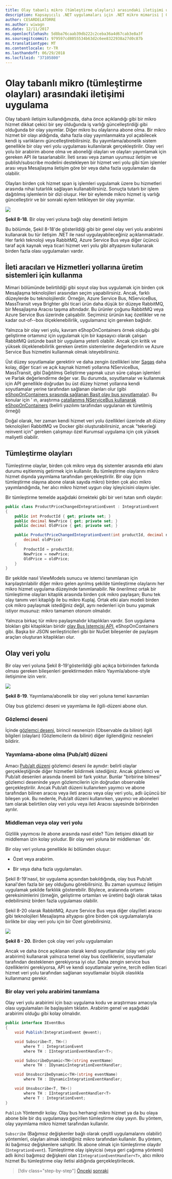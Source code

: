 ```yaml
---
title: Olay tabanlı mikro (tümleştirme olayları) arasındaki iletişimi uygulama
description: Kapsayıcılı .NET uygulamaları için .NET mikro mimarisi | Olay tabanlı mikro (tümleştirme olayları) arasındaki iletişimi uygulama
author: CESARDELATORRE
ms.author: wiwagn
ms.date: 12/11/2017
ms.openlocfilehash: 5d8ba76caab39db222c2ceba36a4d67cab3e8a3f
ms.sourcegitcommit: 979597cd8055534b63d2c6ee8322938a27d0c87b
ms.translationtype: MT
ms.contentlocale: tr-TR
ms.lasthandoff: 06/29/2018
ms.locfileid: "37105800"
---
```

# <a name="implementing-event-based-communication-between-microservices-integration-events"></a>Olay tabanlı mikro (tümleştirme olayları) arasındaki iletişimi uygulama

Olay tabanlı iletişim kullandığınızda, daha önce açıklandığı gibi bir mikro hizmet dikkat çekici bir şey olduğunda iş varlığı güncelleştirdiği gibi olduğunda bir olay yayımlar. Diğer mikro bu olaylarına abone olma. Bir mikro hizmet bir olayı aldığında, daha fazla olay yayımlanmakta yol açabilecek kendi iş varlıklarını güncelleştirebilirsiniz. Bu yayımlama/abonelik sistem genellikle bir olay veri yolu uygulaması kullanılarak gerçekleştirilir. Olay veri yolu bir arabirim abone olma ve aboneliği olayları ve olayları yayımlamak için gereken API ile tasarlanabilir. İleti sırası veya zaman uyumsuz iletişim ve publish/subscribe modelini destekleyen bir hizmet veri yolu gibi tüm işlemler arası veya Mesajlaşma iletişim göre bir veya daha fazla uygulamaları da olabilir.

Olayları birden çok hizmet span iş işlemleri uygulamak üzere bu hizmetleri arasında nihai tutarlılık sağlayan kullanabilirsiniz. Sonuçta tutarlı bir işlem dağıtılmış işlemlerin bir dizi oluşur. Her bir eylemde mikro hizmet iş varlığı güncelleştirir ve bir sonraki eylem tetikleyen bir olay yayımlar.

![](./media/image19.PNG)

**Şekil 8-18**. Bir olay veri yoluna bağlı olay denetimli iletişim

Bu bölümde, Şekil 8-18'de gösterildiği gibi bir genel olay veri yolu arabirimi kullanarak bu tür iletişim .NET ile nasıl uygulayabileceğiniz açıklanmaktadır. Her farklı teknoloji veya RabbitMQ, Azure Service Bus veya diğer üçüncü taraf açık kaynak veya ticari hizmet veri yolu gibi altyapısını kullanarak birden fazla olası uygulamaları vardır.

## <a name="using-message-brokers-and-services-buses-for-production-systems"></a>İleti aracıları ve Hizmetleri yollarına üretim sistemleri için kullanma

Mimari bölümünde belirtildiği gibi soyut olay bus uygulamak için birden çok Mesajlaşma teknolojileri arasından seçim yapabilirsiniz. Ancak, farklı düzeylerde bu teknolojilerdir. Örneğin, Azure Service Bus, NServiceBus, MassTransit veya Brighter gibi ticari ürün daha düşük bir düzeye RabbitMQ, bir Mesajlaşma Aracısı taşıma altındadır. Bu ürünler çoğunu RabbitMQ veya Azure Service Bus üzerinde çalışabilir. Seçiminiz ürünün kaç özellikler ve ne kadar out-of--box ölçeklenebilirlik, uygulamanız için gereken bağlıdır.

Yalnızca bir olay veri yolu, kavram eShopOnContainers örnek olduğu gibi geliştirme ortamınız için uygulamak için bir kapsayıcı olarak çalışan RabbitMQ üstünde basit bir uygulama yeterli olabilir. Ancak için kritik ve yüksek ölçeklenebilirlik gereken üretim sistemlerine değerlendirin ve Azure Service Bus hizmetini kullanmak olmak isteyebilirsiniz.

Üst düzey soyutlamalar gerektirir ve daha zengin özellikleri ister [Sagas](https://docs.particular.net/nservicebus/sagas/) daha kolay, diğer ticari ve açık kaynak hizmeti yollarına NServiceBus, MassTransit, gibi Dağıtılmış Geliştirme yapmak uzun süre çalışan işlemleri ve Parlak değerlendirme değer var. Bu durumda, soyutlamalar ve kullanmak için API genellikle doğrudan bu üst düzey hizmet yollarına kendi soyutlamalar yerine tarafından sağlanan olanları olur (gibi [eShopOnContainers sırasında sağlanan Basit olay bus soyutlamalar](https://github.com/dotnet-architecture/eShopOnContainers/blob/dev/src/BuildingBlocks/EventBus/EventBus/Abstractions/IEventBus.cs)). Bu konular için ' ın, araştırma [çatallanmış NServiceBus kullanarak eShopOnContainers](http://go.particular.net/eShopOnContainers) (belirli yazılımı tarafından uygulanan ek türetilmiş örneği)

Doğal olarak, her zaman kendi hizmet veri yolu özellikleri üzerinde alt düzey teknolojileri RabbitMQ ve Docker gibi oluşturabilirsiniz, ancak "tekerleği reinvent için" gereken çalışmayı özel Kurumsal uygulama için çok yüksek maliyetli olabilir.

## <a name="integration-events"></a>Tümleştirme olayları

Tümleştirme olaylar, birden çok mikro veya dış sistemler arasında etki alanı durumu eşitlenmiş getirmek için kullanılır. Bu tümleştirme olaylarını mikro hizmet dışında yayımlama tarafından gerçekleştirilir. Bir olay (için tümleştirme olayına abone olarak sayıda mikro) birden çok alıcı mikro yayımlandığında, her alıcı mikro hizmet uygun olay işleyicisini olayını işler.

Bir tümleştirme temelde aşağıdaki örnekteki gibi bir veri tutan sınıfı olaydır:

```csharp
public class ProductPriceChangedIntegrationEvent : IntegrationEvent
{
    public int ProductId { get; private set; }
    public decimal NewPrice { get; private set; }
    public decimal OldPrice { get; private set; }

    public ProductPriceChangedIntegrationEvent(int productId, decimal newPrice,
        decimal oldPrice)
    {
        ProductId = productId;
        NewPrice = newPrice;
        OldPrice = oldPrice;
    }
}
```

Bir şekilde nasıl ViewModels sunucu ve istemci tanımlanan için karşılaştırılabilir diğer mikro gelen ayrılmış şekilde tümleştirme olaylarını her mikro hizmet uygulama düzeyinde tanımlanabilir. Ne önerilmez ortak bir tümleştirme olayları kitaplık arasında birden çok mikro paylaşan; Bunu tek olay tanımı veri kitaplığı ile bu mikro Kuplaj. Ortak etki alanı modeli birden çok mikro paylaşmak istediğiniz değil, aynı nedenleri için bunu yapmak istiyor musunuz: mikro tamamen otonom olmalıdır.

Yalnızca birkaç tür mikro paylaşmalıdır kitaplıkları vardır. Son uygulama blokları gibi kitaplıkları biridir [olay Bus İstemcisi API](https://github.com/dotnet-architecture/eShopOnContainers/tree/master/src/BuildingBlocks/EventBus), eShopOnContainers gibi. Başka bir JSON serileştiricileri gibi bir NuGet bileşenler de paylaşım araçları oluşturan kitaplıkları olur.

## <a name="the-event-bus"></a>Olay veri yolu

Bir olay veri yoluna Şekil 8-19'gösterildiği gibi açıkça birbirinden farkında olması gereken bileşenleri gerektirmeden mikro Yayımla/abone-style iletişimine izin verir.

![](./media/image20.png)

**Şekil 8-19**. Yayımlama/abonelik bir olay veri yoluna temel kavramları

Olay bus gözlemci deseni ve yayımlama ile ilgili-düzeni abone olun.

### <a name="observer-pattern"></a>Gözlemci deseni

İçinde [gözlemci deseni](https://en.wikipedia.org/wiki/Observer_pattern), birincil nesnenizin (Observable da bilinir) ilgili bilgileri (olayları) (Gözlemcilerin da bilinir) diğer ilgilendiğiniz nesneleri bildirir.

### <a name="publish-subscribe-pubsub-pattern"></a>Yayımlama-abone olma (Pub/alt) düzeni 

Amacı [Pub/alt düzeni](https://msdn.microsoft.com/library/ff649664.aspx) gözlemci deseni ile aynıdır: belirli olaylar gerçekleştiğinde diğer hizmetler bildirmek istediğiniz. Ancak gözlemci ve Pub/alt desenleri arasında önemli bir fark yoktur. Bunlar "birbirine bilmesi" gözlemci deseninde yayın gözlemcilerin için doğrudan observable gerçekleştirilir. Ancak Pub/alt düzeni kullanırken yayımcı ve abone tarafından bilinen aracısı veya ileti aracısı veya olay veri yolu, adlı üçüncü bir bileşen yok. Bu nedenle, Pub/alt düzeni kullanırken, yayımcı ve aboneleri tam olarak belirtilen olay veri yolu veya ileti Aracısı sayesinde birbirinden ayrılır.

### <a name="the-middleman-or-event-bus"></a>Middleman veya olay veri yolu 

Gizlilik yayımcısı ile abone arasında nasıl elde? Tüm iletişimi dikkatli bir middleman izin kolay yoludur. Bir olay veri yoluna bir middleman ' dir.

Bir olay veri yoluna genellikle iki bölümden oluşur:

-   Özet veya arabirim.

-   Bir veya daha fazla uygulamaları.

Şekil 8-19'nasıl, bir uygulama açısından bakıldığında, olay bus Pub/alt kanal'den fazla bir şey olduğunu görebilirsiniz. Bu zaman uyumsuz iletişim uygulamak şekilde farklılık gösterebilir. Böylece, aralarında ortamı gereksinimlerini (örneğin, geliştirme ortamları ve üretim) bağlı olarak takas edebilirsiniz birden fazla uygulaması olabilir.

Şekil 8-20 olarak RabbitMQ, Azure Service Bus veya diğer olay/ileti aracısı gibi teknolojileri Mesajlaşma altyapısı göre birden çok uygulamalarıyla birlikte bir olay veri yolu için bir Özet görebilirsiniz. 

![](./media/image21.png)

**Şekil 8 - 20.** Birden çok olay veri yolu uygulamaları

Ancak ve daha önce açıklanan olarak kendi soyutlamalar (olay veri yolu arabirimi) kullanarak yalnızca temel olay bus özelliklerini, soyutlamalar tarafından desteklenen gerekiyorsa iyi olur. Daha zengin service bus özelliklerini gerekiyorsa, API ve kendi soyutlamalar yerine, tercih edilen ticari hizmet veri yolu tarafından sağlanan soyutlamalar büyük olasılıkla kullanmanız gerekir. 

### <a name="defining-an-event-bus-interface"></a>Bir olay veri yolu arabirimi tanımlama

Olay veri yolu arabirimi için bazı uygulama kodu ve araştırması amacıyla olası uygulamaları ile başlayalım tıklatın. Arabirim genel ve aşağıdaki arabirimi olduğu gibi kolay olmalıdır.

```csharp
public interface IEventBus
{
    void Publish(IntegrationEvent @event);

    void Subscribe<T, TH>()
        where T : IntegrationEvent
        where TH : IIntegrationEventHandler<T>;

    void SubscribeDynamic<TH>(string eventName)
        where TH : IDynamicIntegrationEventHandler;

    void UnsubscribeDynamic<TH>(string eventName)
        where TH : IDynamicIntegrationEventHandler;

    void Unsubscribe<T, TH>()
        where TH : IIntegrationEventHandler<T>
        where T : IntegrationEvent;
}
```

`Publish` Yöntemdir kolay. Olay bus herhangi mikro hizmet ya da bu olaya abone bile bir dış uygulamaya geçirilen tümleştirme olay yayın. Bu yöntem, olay yayımlama mikro hizmet tarafından kullanılır.

`Subscribe` (Bağımsız değişkenler bağlı olarak çeşitli uygulamalarını olabilir) yöntemleri, olayları almak istediğiniz mikro tarafından kullanılır. Bu yöntem, iki bağımsız değişkenlere sahiptir. İlk abone olmak için tümleştirme olaydır (`IntegrationEvent`). Tümleştirme olay işleyicisi (veya geri çağırma yöntemi) adlı ikinci bağımsız değişkeni olan `IIntegrationEventHandler<T>`, alıcı mikro hizmet Bu tümleştirme olay iletisi aldığında gerçekleştirilecek.


>[!div class="step-by-step"]
[Önceki](database-server-container.md)
[sonraki](rabbitmq-event-bus-development-test-environment.md)
